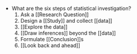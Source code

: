 - What are the six steps of statistical investigation?
	1. Ask a [[Research Question]]
	2. Design a [[Study]] and collect [[data]]
	3. [[Explore the data]]
	4. [[Draw inferences]] beyond the [[data]]
	5. Formulate [[Conclusion]]s
	6. [[Look back and ahead]]